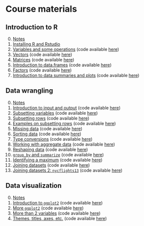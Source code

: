 # Course materials

## Introduction to R
0. [Notes](https://vicpena.github.io/sta9750/introR.pdf)
1. [Installing R and Rstudio](https://www.youtube.com/watch?v=6GBZxrQyzM0)
2. [Variables and some operations](https://youtu.be/ICvvPu5hgcs) (code available [here](https://vicpena.github.io/videos/variables.R))
3. [Vectors](https://youtu.be/lu8ETrp5TxE) (code available [here](https://vicpena.github.io/R/vectors.R))
4. [Matrices](https://youtu.be/ojJ-x413pbo) (code available [here](https://vicpena.github.io/R/matrices.R))
5. [Introduction to data.frames](https://youtu.be/e7vpHDuiEo8) (code available [here](https://vicpena.github.io/R/dataframes.R)) 
6. [Factors](https://youtu.be/ua49uY2MQUM) (code available [here](https://vicpena.github.io/R/factors.R)) 
7. [Introduction to data summaries and plots](https://youtu.be/FbZHX8kXzBk) (code available [here](https://vicpena.github.io/R/summaries.R)) 

## Data wrangling
0. [Notes](https://vicpena.github.io/sta9750/wrangle1.pdf)
1. [Introduction to input and output](https://youtu.be/Y5MksUnH2S0) (code available [here](https://vicpena.github.io/R/io.R))
2. [Subsetting variables](https://youtu.be/ed-PtvZu2xw) (code available [here](https://vicpena.github.io/R/subsetvars.R))
3. [Subsetting rows](https://youtu.be/WWzZRRU7AA8) (code available [here](https://vicpena.github.io/R/subsetrows.R))
4. [Examples on subsetting rows](https://youtu.be/AFkpOrTn6BQ) (code available [here](https://vicpena.github.io/R/examplesrows.R))
5. [Missing data](https://youtu.be/xkrGEp381iA) (code available [here](https://vicpena.github.io/R/missingdata.R))
6. [Sorting data](https://youtu.be/1w7vxl_xAKA) (code available [here](https://vicpena.github.io/R/sortingdata.R))
7. [Type conversions](https://youtu.be/_6Q_r9xeg3g) (code available [here](https://vicpena.github.io/R/typeconversions.R))
8. [Working with aggregate data](https://youtu.be/RoE1XKFSPOE) (code available [here](https://vicpena.github.io/R/aggregatedata.R))
9. [Reshaping data](https://youtu.be/Kf1rkBAwcTk) (code available [here](https://vicpena.github.io/R/reshaping.R))
10. [`group_by` and `summarize`](https://youtu.be/fHd1iYiQnyE) (code available [here](https://vicpena.github.io/R/groupby.R))
11. [Identifying a maximum](https://youtu.be/0MtFC8TxZ_A) (code available [here](https://vicpena.github.io/R/idmax.R))
12. [Joining datasets](https://youtu.be/g6EBlZvcdi8) (code available [here](https://vicpena.github.io/R/join.R))
13. [Joining datasets 2: `nycflights13`](https://youtu.be/QvcjigJRL20) (code available [here](https://vicpena.github.io/R/nycflights13.R))

## Data visualization
0. [Notes](https://vicpena.github.io/sta9750/plots.html)
1. [Introduction to `ggplot2`](https://youtu.be/lx4FoEMSAvY) (code available [here](https://vicpena.github.io/R/ggplot2intro.R))
2. [More `ggplot2`](https://youtu.be/8LOjTZ-FW6Q) (code available [here](https://vicpena.github.io/R/moreggplot.R))
3. [More than 2 variables](https://youtu.be/R56VUTmU5vw) (code available [here](https://vicpena.github.io/R/plotmorevars.R))
4. [Themes, titles, axes, etc.](https://youtu.be/lB9R12Wg3YQ) (code available [here](https://vicpena.github.io/R/ggmore.R))
